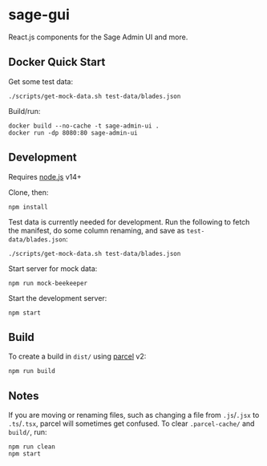 # sage-gui

React.js components for the Sage Admin UI and more.


## Docker Quick Start

Get some test data:

```
./scripts/get-mock-data.sh test-data/blades.json
```

Build/run:

```
docker build --no-cache -t sage-admin-ui .
docker run -dp 8080:80 sage-admin-ui
```


## Development

Requires [node.js](https://nodejs.org) v14+

Clone, then:

```
npm install
```

Test data is currently needed for development.  Run the following to fetch the manifest, do some column renaming, and save as `test-data/blades.json`:

```
./scripts/get-mock-data.sh test-data/blades.json
```

Start server for mock data:
```
npm run mock-beekeeper
```

Start the development server:
```
npm start
```


## Build

To create a build in `dist/` using [parcel](https://parceljs.org/) v2:

```
npm run build
```


## Notes
If you are moving or renaming files, such as changing a file from `.js`/`.jsx` to `.ts`/`.tsx`, parcel will sometimes get confused.
To clear `.parcel-cache/` and `build/`, run:

```
npm run clean
npm start
```



